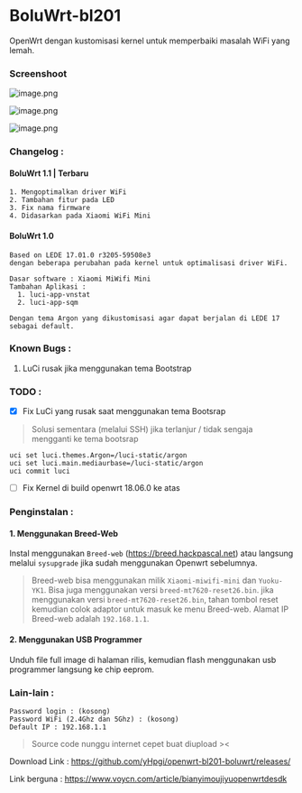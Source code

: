 # BoluWrt-bl201

OpenWrt dengan kustomisasi kernel untuk memperbaiki masalah WiFi yang lemah.

### Screenshoot

![image.png](https://github.com/yHpgi/openwrt-bl201-boluwrt/blob/34ca0acba0102bb9f5b5dd5bafa2131d24ccd43d/screenshoot/image.png)

![image.png](https://github.com/yHpgi/openwrt-bl201-boluwrt/blob/34ca0acba0102bb9f5b5dd5bafa2131d24ccd43d/screenshoot/Capture.PNG)

![image.png](https://github.com/yHpgi/openwrt-bl201-boluwrt/blob/111c61e391a00800cc3ac89778ea4e1c9cac35f9/screenshoot/kernel_log.PNG)


### Changelog :

  #### BoluWrt 1.1 | Terbaru

    1. Mengoptimalkan driver WiFi
    2. Tambahan fitur pada LED
    3. Fix nama firmware
    4. Didasarkan pada Xiaomi WiFi Mini

  #### BoluWrt 1.0

    Based on LEDE 17.01.0 r3205-59508e3 
    dengan beberapa perubahan pada kernel untuk optimalisasi driver WiFi.
    
    Dasar software : Xiaomi MiWifi Mini
    Tambahan Aplikasi :
      1. luci-app-vnstat
      2. luci-app-sqm
      
    Dengan tema Argon yang dikustomisasi agar dapat berjalan di LEDE 17 sebagai default.

### Known Bugs :
  1. LuCi rusak jika menggunakan tema Bootstrap

### TODO :
-  [x] Fix LuCi yang rusak saat menggunakan tema Bootsrap

> Solusi sementara (melalui SSH) jika terlanjur / tidak sengaja mengganti ke tema bootsrap


```
uci set luci.themes.Argon=/luci-static/argon
uci set luci.main.mediaurbase=/luci-static/argon
uci commit luci
```
    
-  [ ] Fix Kernel di build openwrt 18.06.0 ke atas

### Penginstalan :

#### 1. Menggunakan Breed-Web

Instal menggunakan `Breed-web` (https://breed.hackpascal.net) atau langsung melalui `sysupgrade` jika sudah menggunakan Openwrt sebelumnya.

> Breed-web bisa menggunakan milik `Xiaomi-miwifi-mini` dan `Yuoku-YK1`. Bisa juga menggunakan versi `breed-mt7620-reset26.bin`. jika menggunakan versi `breed-mt7620-reset26.bin`, tahan tombol reset kemudian colok adaptor untuk masuk ke menu Breed-web. Alamat IP Breed-web adalah `192.168.1.1`.

#### 2. Menggunakan USB Programmer

Unduh file full image di halaman rilis, kemudian flash menggunakan usb programmer langsung ke chip eeprom.

### Lain-lain :

```
Password login : (kosong)
Password WiFi (2.4Ghz dan 5Ghz) : (kosong)
Default IP : 192.168.1.1
```

> Source code nunggu internet cepet buat diupload ><

Download Link : https://github.com/yHpgi/openwrt-bl201-boluwrt/releases/

Link berguna : https://www.voycn.com/article/bianyimoujiyuopenwrtdesdk
